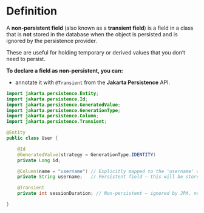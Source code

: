 # Definition
A **non‑persistent field** (also known as a **transient field**) is a field in a class
that is **not** stored in the database when the object is persisted and is ignored by the persistence provider.

These are useful for holding temporary or derived values that you don’t need to persist.

**To declare a field as non‑persistent, you can:**
- annotate it with `@Transient` from the **Jakarta Persistence** API.

```java
import jakarta.persistence.Entity;
import jakarta.persistence.Id;
import jakarta.persistence.GeneratedValue;
import jakarta.persistence.GenerationType;
import jakarta.persistence.Column;
import jakarta.persistence.Transient;

@Entity
public class User {

    @Id
    @GeneratedValue(strategy = GenerationType.IDENTITY)
    private Long id;

    @Column(name = "username") // Explicitly mapped to the 'username' column
    private String username;   // Persistent field — this will be stored in the DB

    @Transient
    private int sessionDuration; // Non-persistent — ignored by JPA, not stored in DB

}
```